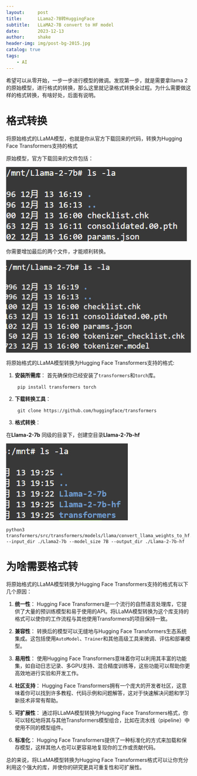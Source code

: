 ```yaml
---
layout:     post
title:      LLama2-7B转HuggingFace
subtitle:   LLaMA2-7B convert to HF model
date:       2023-12-13
author:     shake
header-img: img/post-bg-2015.jpg
catalog: true
tags:
    - AI
---
```


希望可以从零开始，一步一步进行模型的微调。发现第一步，就是需要拿llama 2的原始模型，进行格式的转换，那么这里就记录格式转换全过程。为什么需要做这样的格式转换，有啥好处，后面有说明。


# 格式转换

将原始格式的LLaMA模型，也就是你从官方下载回来的代码，转换为Hugging Face Transformers支持的格式

原始模型，官方下载回来的文件包括：

![llama-7B](/img/2023/modelscope/llama-7B.jpg "llama-7B")

你需要增加最后的两个文件，才能顺利转换。

![llama-7B](/img/2023/modelscope/llama-7B-add.jpg "llama-7B")


将原始格式的LLaMA模型转换为Hugging Face Transformers支持的格式:

1. **安装所需库**：
   首先确保你已经安装了`transformers`和`torch`库。

   ```
	pip install transformers torch
   ```

2. **下载转换工具**：

   ```
	git clone https://github.com/huggingface/transformers
   ```


3. **格式转换**：

在**Llama-2-7b** 同级的目录下，创建空目录**Llama-2-7b-hf**

![目录结构](/img/2023/modelscope/dir.jpg "目录结构")


	python3 transformers/src/transformers/models/llama/convert_llama_weights_to_hf.py --input_dir ./Llama2-7b --model_size 7B --output_dir ./Llama-2-7b-hf

# 为啥需要格式转

将原始格式的LLaMA模型转换为Hugging Face Transformers支持的格式有以下几个原因：

1. **统一性**：
   Hugging Face Transformers是一个流行的自然语言处理库，它提供了大量的预训练模型和易于使用的API。将LLaMA模型转换为这个库支持的格式可以使你的工作流程与其他使用Transformers的项目保持一致。

2. **兼容性**：
   转换后的模型可以无缝地与Hugging Face Transformers生态系统集成。这包括使用`AutoModel`、`Trainer`和其他高级工具来微调、评估和部署模型。

3. **易用性**：
   使用Hugging Face Transformers意味着你可以利用其丰富的功能集，如自动日志记录、多GPU支持、混合精度训练等，这些功能可以帮助你更高效地进行实验和开发工作。

4. **社区支持**：
   Hugging Face Transformers拥有一个庞大的开发者社区，这意味着你可以找到许多教程、代码示例和问题解答，这对于快速解决问题和学习新技术非常有帮助。

5. **可扩展性**：
   通过将LLaMA模型转换为Hugging Face Transformers格式，你可以轻松地将其与其他Transformers模型组合，比如在流水线（pipeline）中使用不同的模型组件。

6. **标准化**：
   Hugging Face Transformers提供了一种标准化的方式来加载和保存模型，这样其他人也可以更容易地复现你的工作或贡献代码。

总的来说，将LLaMA模型转换为Hugging Face Transformers格式可以让你充分利用这个强大的库，并使你的研究更具可重复性和可扩展性。


